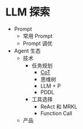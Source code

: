 # LLM 探索
* Prompt
  * 常用 Prompt
  * Prompt 调优
* Agent 生态
  * 技术
    * 任务规划
      * [CoT](agent/cot/readme.md)
      * 思维树
      * LLM + P
      * PDDL
    * 工具选择
      * ReAct 和 MRKL
      * Function Call
  * 产品